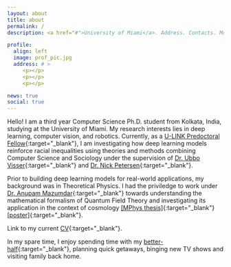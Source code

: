 ```yaml
---
layout: about
title: about
permalink: /
description: <a href="#">University of Miami</a>. Address. Contacts. Moto. Etc.

profile:
  align: left
  image: prof_pic.jpg
  address: # >
     <p></p>
     <p></p>
     <p></p>

news: true
social: true
---
```


Hello! I am a third year Computer Science Ph.D. student from Kolkata, India, studying at the University of Miami. My research interests lies in deep learning, computer vision, and robotics. Currently, as a [U-LINK Predoctoral Fellow](https://news.miami.edu/stories/2019/07/ambassadors-for-interdisciplinary-research.html){:target="\_blank"}, I am investigating how deep learning models reinforce racial inequalities using theories and methods combining Computer Science and Sociology under the supervision of [Dr. Ubbo Visser](https://www.cs.miami.edu/home/visser/){:target="\_blank"} and [Dr. Nick Petersen](https://people.miami.edu/profile/nxp161@miami.edu#panelCareer){:target="\_blank"}.

Prior to building deep learning models for real-world applications, my background was in Theoretical Physics. I had the priviledge to work under [Dr. Anupam Mazumdar](https://www.rug.nl/staff/anupam.mazumdar/){:target="\_blank"} towards understanding the mathematical formalism of Quantum Field Theory and investigating its application in the context of cosmology [[MPhys thesis]](assets/pdf/MPhys_thesis.pdf){:target="\_blank"} [[poster]](assets/pdf/MPhys_poster.pdf){:target="\_blank"}.

Link to my current [CV](assets/pdf/rkd_cv_26Jul20.pdf){:target="\_blank"}.

In my spare time, I enjoy spending time with my [better-half](https://sdutta-41.github.io){:target="\_blank"}, planning quick getaways, binging new TV shows and visiting family back home.  

<!-- Put your address / P.O. box / other info right below your picture. You can also disable any these elements by editing `profile` property of the YAML header of your `_pages/about.md`. Edit `_bibliography/papers.bib` and Jekyll will render your [publications page](/al-folio/publications/) automatically. -->

<!-- Link to your social media connections, too. This theme is set up to use [Font Awesome icons](http://fortawesome.github.io/Font-Awesome/){:target="\_blank"} and [Academicons](https://jpswalsh.github.io/academicons/){:target="\_blank"}, like the ones below. Add your Facebook, Twitter, LinkedIn, Google Scholar, or just disable all of them. -->
